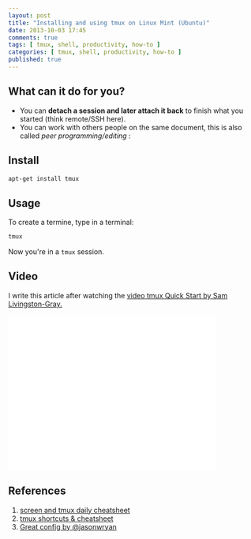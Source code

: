 ```yaml
---
layout: post
title: "Installing and using tmux on Linux Mint (Ubuntu)"
date: 2013-10-03 17:45
comments: true
tags: [ tmux, shell, productivity, how-to ]
categories: [ tmux, shell, productivity, how-to ]
published: true
---
```

## What can it do for you?
* You can <strong>detach a session and later attach it back</strong> to finish what you started (think remote/SSH here).
* You can work with others people on the same document, this is also called <em>peer programming/editing</em> :
<!--more-->
## Install
```bash
apt-get install tmux
```

## Usage
To create a termine, type in a terminal:
```bash
tmux
```
Now you're in a ``tmux`` session.

## Video
I write this article after watching the [video tmux Quick Start by Sam Livingston-Gray.](https://www.youtube.com/watch?v=wKEGA8oEWXw)
<iframe width="420" height="315" src="//www.youtube-nocookie.com/embed/wKEGA8oEWXw?rel=0" frameborder="0" allowfullscreen></iframe>

## References

1. [screen and tmux daily cheatsheet](http://www.dayid.org/os/notes/tm.html)
2. [tmux shortcuts & cheatsheet](https://gist.github.com/MohamedAlaa/2961058)
3. [Great config by @jasonwryan](https://bitbucket.org/jasonwryan/centurion/src/2c63835765d143fe36cfa0c077882dfecc3267d7/.tmux/conf?at=default)

